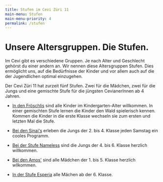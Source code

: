 ```yaml
---
title: Stufen im Cevi Züri 11
main-menu: Stufen
main-menu-priority: 4
permalink: /stufen
---
```


# Unsere Altersgruppen. Die Stufen.

Im Cevi gibt es verschiedene Gruppen. Je nach Alter und Geschlecht gehörst du einer andern an. Wir nennen diese
Altersgruppen Stufen. Dies ermöglicht uns, auf die Bedürfnisse der Kinder und vor allem auch auf die der Jugendlichen
optimal einzugehen.

Der Cevi Züri 11 hat zurzeit fünf Stufen. Zwei für die Mädchen, zwei für die Jungs und eine gemischte Stufe für die
jüngsten CevianerInnen ab 4 Jahren.

- [In den Fröschlis](/stufen/froeschli) sind alle Kinder im Kindergarten-Alter willkommen. In einer gemischten Stufe
  lernen die Kinder den Wald spielerisch kennen. Kommen die Kinder in die erste Klasse wechseln sie zum ersten und
  letzten Mal die Stufe.

- [Bei den Sinai's](/stufen/sinai) erleben die Jungs der 2. bis 4. Klasse jeden Samstag ein cooles Programm.

- [Bei der Stufe Nameless](/stufen/nameless) sind die Jungs der 4. bis 6. Klasse herzlich willkommen.

- [Bei den Amos'](/stufen/amos) sind alle Mädchen der 1. bis 5. Klasse herzlich wllkommen.

- [In der Stufe Esperia](/stufen/esperia) alle Mächen ab der 6. Klasse.



